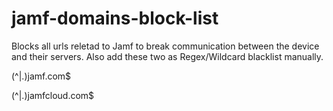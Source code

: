 # jamf-domains-block-list
Blocks all urls reletad to Jamf to break communication between the device and their servers.
Also add these two as Regex/Wildcard blacklist manually.

(^|\.)jamf\.com$

(^|\.)jamfcloud\.com$
